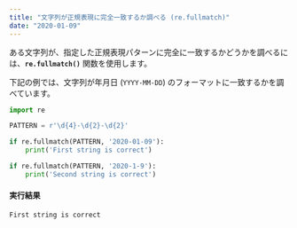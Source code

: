 ```yaml
---
title: "文字列が正規表現に完全一致するか調べる (re.fullmatch)"
date: "2020-01-09"
---
```


ある文字列が、指定した正規表現パターンに完全に一致するかどうかを調べるには、**`re.fullmatch()`** 関数を使用します。

下記の例では、文字列が年月日 (`YYYY-MM-DD`) のフォーマットに一致するかを調べています。

```python
import re

PATTERN = r'\d{4}-\d{2}-\d{2}'

if re.fullmatch(PATTERN, '2020-01-09'):
    print('First string is correct')

if re.fullmatch(PATTERN, '2020-1-9'):
    print('Second string is correct')
```

#### 実行結果

```
First string is correct
```

